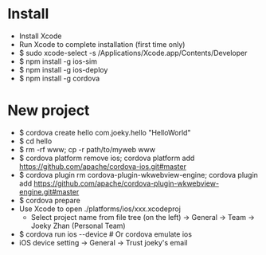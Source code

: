 Install
=====
* Install Xcode
* Run Xcode to complete installation (first time only)
* $ sudo xcode-select -s /Applications/Xcode.app/Contents/Developer
* $ npm install -g ios-sim
* $ npm install -g ios-deploy
* $ npm install -g cordova

New project
=====
* $ cordova create hello com.joeky.hello "HelloWorld"
* $ cd hello
* $ rm -rf www; cp -r path/to/myweb www
* $ cordova platform remove ios; cordova platform add https://github.com/apache/cordova-ios.git#master
* $ cordova plugin rm cordova-plugin-wkwebview-engine; cordova plugin add https://github.com/apache/cordova-plugin-wkwebview-engine.git#master
* $ cordova prepare
* Use Xcode to open ./platforms/ios/xxx.xcodeproj
    * Select project name from file tree (on the left) -> General -> Team -> Joeky Zhan (Personal Team)
* $ cordova run ios --device # Or cordova emulate ios
* iOS device setting -> General -> Trust joeky's email
